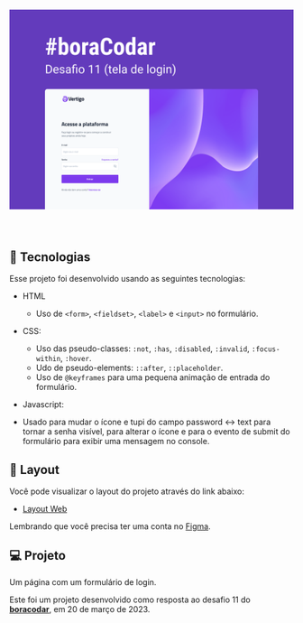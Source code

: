 <h1 align="center">
    <img alt="Login page" src=".github/cover.png" />
</h1>

<br>

## 🧪 Tecnologias

Esse projeto foi desenvolvido usando as seguintes tecnologias:

- HTML

  - Uso de `<form>`, `<fieldset>`, `<label>` e `<input>` no formulário.

- CSS:

  - Uso das pseudo-classes: `:not`, `:has`, `:disabled`, `:invalid`, `:focus-within`, `:hover`.
  - Udo de pseudo-elements: `::after`, `::placeholder`.
  - Uso de `@keyframes` para uma pequena animação de entrada do formulário.

- Javascript:

- Usado para mudar o ícone e tupi do campo password <-> text para tornar a senha visível, para alterar o ícone e para o evento de submit do formulário para exibir uma mensagem no console.

## 🔖 Layout

Você pode visualizar o layout do projeto através do link abaixo:

- [Layout Web](https://www.figma.com/community/file/1217810469465160264)

Lembrando que você precisa ter uma conta no [Figma](http://figma.com/).

## 💻 Projeto

Um página com um formulário de login.

Este foi um projeto desenvolvido como resposta ao desafio 11 do **[boracodar](https://boracodar.dev/#)**, em 20 de março de 2023.
